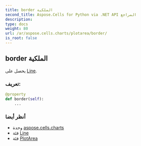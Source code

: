 ```yaml
---
title: border الملكية
second_title: Aspose.Cells for Python via .NET API المراجع
description:
type: docs
weight: 80
url: /ar/aspose.cells.charts/plotarea/border/
is_root: false
---
```

##  border الملكية

يحصل على [Line](/cells/python-net/ar/aspose.cells.drawing/line).
###  تعريف:
```python
@property
def border(self):
    ...
```

###  أنظر أيضا
* وحدة [aspose.cells.charts](../../)
* فئة [Line](/cells/python-net/ar/aspose.cells.drawing/line)
* فئة [PlotArea](/cells/python-net/ar/aspose.cells.charts/plotarea)
